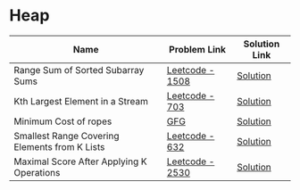 # Heap


| Name       | Problem Link                       | Solution Link                      |
|--------------------|------------------------------------|-----------------------------------|
| Range Sum of Sorted Subarray Sums          | [Leetcode - 1508](https://leetcode.com/problems/range-sum-of-sorted-subarray-sums/description/)                | [Solution](https://github.com/moinhameed27/Ultimate-DSA/blob/main/Heap/Range%20Sum%20of%20Sorted%20Subarray%20Sums.cpp)              |
| Kth Largest Element in a Stream          | [Leetcode - 703](https://leetcode.com/problems/kth-largest-element-in-a-stream/description/)                | [Solution](https://github.com/moinhameed27/Ultimate-DSA/blob/main/Heap/Kth%20Largest%20Element%20in%20a%20Stream.java)              |
| Minimum Cost of ropes          | [GFG](https://www.geeksforgeeks.org/problems/minimum-cost-of-ropes-1587115620/1)                | [Solution](https://github.com/moinhameed27/Ultimate-DSA/blob/main/Heap/Minimum%20Cost%20of%20ropes.cpp)              |
| Smallest Range Covering Elements from K Lists          | [Leetcode - 632](https://leetcode.com/problems/smallest-range-covering-elements-from-k-lists/description/)                | [Solution](https://github.com/moinhameed27/Ultimate-DSA/blob/main/Heap/Smallest%20Range%20Covering%20Elements%20from%20K%20Lists.cpp)              |
| Maximal Score After Applying K Operations          | [Leetcode - 2530](https://leetcode.com/problems/maximal-score-after-applying-k-operations/description/)                | [Solution](https://github.com/moinhameed27/Ultimate-DSA/blob/main/Heap/Maximal%20Score%20After%20Applying%20K%20Operations.cpp)              |
